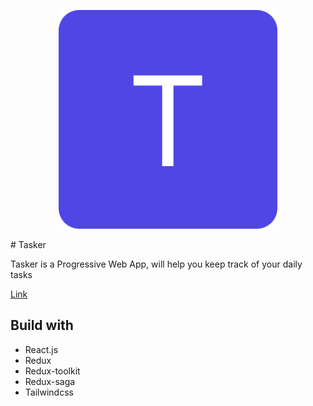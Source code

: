 <p align="center">
  <img src="./images/logo.png" width="350" title="hover text">
</p>
# Tasker

Tasker is a Progressive Web App, will help you keep track of your daily tasks 

[Link](https://tasker-tau.vercel.app//)

## Build with

- React.js
- Redux
- Redux-toolkit
- Redux-saga
- Tailwindcss 




